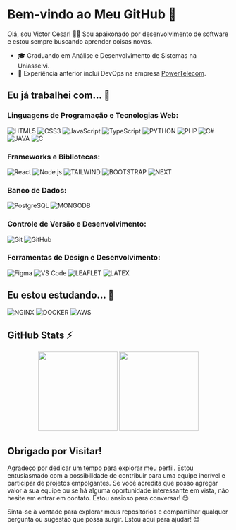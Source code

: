 # Bem-vindo ao Meu GitHub 👋

Olá, sou Victor Cesar! 👨‍💻 Sou apaixonado por desenvolvimento de software e estou sempre buscando aprender coisas novas.

- 🎓 Graduando em Análise e Desenvolvimento de Sistemas na Uniasselvi.
- 💼 Experiência anterior inclui DevOps na empresa [PowerTelecom](https://powertelecom.net.br/home).

## Eu já trabalhei com... 🔧

### Linguagens de Programação e Tecnologias Web:
![HTML5](https://img.shields.io/badge/html5-%23E34F26.svg?style=for-the-badge&logo=html5&logoColor=white)
![CSS3](https://img.shields.io/badge/css3-%231572B6.svg?style=for-the-badge&logo=css3&logoColor=white)
![JavaScript](https://img.shields.io/badge/javascript-%23323330.svg?style=for-the-badge&logo=javascript&logoColor=%23F7DF1E)
![TypeScript](https://img.shields.io/badge/typescript-%23007ACC.svg?style=for-the-badge&logo=typescript&logoColor=white)
![PYTHON](https://img.shields.io/badge/Python-3776AB.svg?style=for-the-badge&logo=Python&logoColor=white)
![PHP](https://img.shields.io/badge/PHP-777BB4.svg?style=for-the-badge&logo=PHP&logoColor=white)
![C#](https://img.shields.io/badge/c%23-%23239120.svg?style=for-the-badge&logo=csharp&logoColor=white)
![JAVA](https://img.shields.io/badge/java-%23ED8B00.svg?style=for-the-badge&logo=java&logoColor=white)
![C](https://img.shields.io/badge/C-00599C?style=for-the-badge&logo=c&logoColor=white)

### Frameworks e Bibliotecas:
![React](https://img.shields.io/badge/react-%2320232a.svg?style=for-the-badge&logo=react&logoColor=%2361DAFB)
![Node.js](https://img.shields.io/badge/node.js-6DA55F?style=for-the-badge&logo=node.js&logoColor=white)
![TAILWIND](https://img.shields.io/badge/Tailwind%20CSS-06B6D4.svg?style=for-the-badge&logo=Tailwind-CSS&logoColor=white)
![BOOTSTRAP](https://img.shields.io/badge/Bootstrap-7952B3.svg?style=for-the-badge&logo=Bootstrap&logoColor=white)
![NEXT](https://img.shields.io/badge/Next.js-000000.svg?style=for-the-badge&logo=nextdotjs&logoColor=white)


### Banco de Dados:
![PostgreSQL](https://img.shields.io/badge/postgres-%23316192.svg?style=for-the-badge&logo=postgresql&logoColor=white)
![MONGODB](https://img.shields.io/badge/MongoDB-47A248.svg?style=for-the-badge&logo=MongoDB&logoColor=white)

### Controle de Versão e Desenvolvimento:
![Git](https://img.shields.io/badge/git-%23F05033.svg?style=for-the-badge&logo=git&logoColor=white)
![GitHub](https://img.shields.io/badge/github-%23121011.svg?style=for-the-badge&logo=github&logoColor=white)

### Ferramentas de Design e Desenvolvimento:
![Figma](https://img.shields.io/badge/figma-%23F24E1E.svg?style=for-the-badge&logo=figma&logoColor=white)
![VS Code](https://img.shields.io/badge/VS%20Code-0078d7.svg?style=for-the-badge&logo=visual-studio-code&logoColor=white)
![LEAFLET](https://img.shields.io/badge/Leaflet-199900?style=for-the-badge&logo=Leaflet&logoColor=white)
![LATEX](https://img.shields.io/badge/LaTeX-008080.svg?style=for-the-badge&logo=LaTeX&logoColor=white)

## Eu estou estudando... 🧩
![NGINX](https://img.shields.io/badge/NGINX-009639.svg?style=for-the-badge&logo=NGINX&logoColor=white)
![DOCKER](https://img.shields.io/badge/Docker-2CA5E0?style=for-the-badge&logo=docker&logoColor=white)
![AWS](https://img.shields.io/badge/Amazon%20AWS-232F3E.svg?style=for-the-badge&logo=Amazon-AWS&logoColor=white)



<!--
<p align="center">
  <img src="https://github-readme-stats.vercel.app/api?username=victorcsar&theme=vision-friendly-dark&show_icons=true" alt="Victor GitHub stats" width="430"/>
  <img src="https://github-readme-stats.vercel.app/api/top-langs/?username=victorcsar&theme=vision-friendly-dark&layout=compact" alt="Top Langs" width="325"/>
</p>
--->

## GitHub Stats ⚡
<div align="center">
  <img height="180em" src="https://github-readme-stats.vercel.app/api?username=victorcsar&show_icons=true&theme=vision-friendly-dark&include_all_commits=true&count_private=true"/>
  <img height="180em" src="https://github-readme-stats.vercel.app/api/top-langs/?username=victorcsar&layout=compact&langs_count=7&theme=vision-friendly-dark"/>
</div>
<!--
### Entre em contato comigo! 📭
<div>
<a href="" target="_blank"><img src="https://img.shields.io/badge/-LinkedIn-%230077B5?style=for-the-badge&logo=linkedin&logoColor=white" target="_blank"></a>   
<a href="https://instagram.com/seu-usuário-aqui" target="_blank"><img src="https://img.shields.io/badge/-Instagram-%23E4405F?style=for-the-badge&logo=instagram&logoColor=white" target="_blank"></a>
</div>
--->


## Obrigado por Visitar!

Agradeço por dedicar um tempo para explorar meu perfil. Estou entusiasmado com a possibilidade de contribuir para uma equipe incrível e participar de projetos empolgantes. Se você acredita que posso agregar valor à sua equipe ou se há alguma oportunidade interessante em vista, não hesite em entrar em contato. Estou ansioso para conversar! 😊

Sinta-se à vontade para explorar meus repositórios e compartilhar qualquer pergunta ou sugestão que possa surgir. Estou aqui para ajudar! 😊
